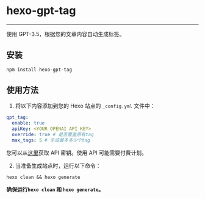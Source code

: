 # hexo-gpt-tag

---

使用 GPT-3.5，根据您的文章内容自动生成标签。

安装
--

```bash
npm install hexo-gpt-tag
```

使用方法
----

1.  将以下内容添加到您的 Hexo 站点的 `_config.yml` 文件中：

```yaml
gpt_tag:
  enable: true
  apiKey: <YOUR OPENAI API KEY>
  override: true # 是否覆盖原有tag
  max_tags: 5 # 生成最多多少个tag
```

您可以从[这里](https://platform.openai.com/account/api-keys)获取 API 密钥。使用 API 可能需要付费计划。

2.  当准备生成站点时，运行以下命令：

`hexo clean && hexo generate`

**确保运行`hexo clean` 和 `hexo generate`。**
